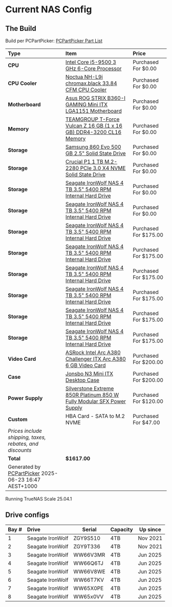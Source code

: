 # Current NAS Config

## The Build

Build per PCPartPicker:
[PCPartPicker Part List](https://au.pcpartpicker.com/list/8383np)

| Type                                                                             | Item                                                                                                                                                                                                      | Price                 |
| :------------------------------------------------------------------------------- | :-------------------------------------------------------------------------------------------------------------------------------------------------------------------------------------------------------- | :-------------------- |
| **CPU**                                                                          | [Intel Core i5-9500 3 GHz 6-Core Processor](https://au.pcpartpicker.com/product/rD4BD3/intel-core-i5-9500-3-ghz-6-core-processor-bx80684i59500)                                                           | Purchased For $0.00   |
| **CPU Cooler**                                                                   | [Noctua NH-L9i chromax.black 33.84 CFM CPU Cooler](https://au.pcpartpicker.com/product/vbLwrH/noctua-nh-l9i-chromaxblack-3384-cfm-cpu-cooler-nh-l9i-chromaxblack)                                         | Purchased For $0.00   |
| **Motherboard**                                                                  | [Asus ROG STRIX B360-I GAMING Mini ITX LGA1151 Motherboard](https://au.pcpartpicker.com/product/44BTwP/asus-rog-strix-b360-i-gaming-mini-itx-lga1151-motherboard-strix-b360-i-gaming)                     | Purchased For $0.00   |
| **Memory**                                                                       | [TEAMGROUP T-Force Vulcan Z 16 GB (1 x 16 GB) DDR4-3200 CL16 Memory](https://au.pcpartpicker.com/product/CxDJ7P/team-t-force-vulcan-z-16-gb-1-x-16-gb-ddr4-3200-memory-tlzrd416g3200hc16c01)              | Purchased For $0.00   |
| **Storage**                                                                      | [Samsung 860 Evo 500 GB 2.5" Solid State Drive](https://au.pcpartpicker.com/product/6yKcCJ/samsung-860-evo-500gb-25-solid-state-drive-mz-76e500bam)                                                       | Purchased For $0.00   |
| **Storage**                                                                      | [Crucial P1 1 TB M.2-2280 PCIe 3.0 X4 NVME Solid State Drive](https://au.pcpartpicker.com/product/pxKcCJ/crucial-p1-1tb-m2-2280-solid-state-drive-ct1000p1ssd8)                                           | Purchased For $0.00   |
| **Storage**                                                                      | [Seagate IronWolf NAS 4 TB 3.5" 5400 RPM Internal Hard Drive](https://au.pcpartpicker.com/product/6FQcCJ/seagate-ironwolf-nas-4-tb-35-5400-rpm-internal-hard-drive-st4000vn006)                           | Purchased For $0.00   |
| **Storage**                                                                      | [Seagate IronWolf NAS 4 TB 3.5" 5400 RPM Internal Hard Drive](https://au.pcpartpicker.com/product/6FQcCJ/seagate-ironwolf-nas-4-tb-35-5400-rpm-internal-hard-drive-st4000vn006)                           | Purchased For $0.00   |
| **Storage**                                                                      | [Seagate IronWolf NAS 4 TB 3.5" 5400 RPM Internal Hard Drive](https://au.pcpartpicker.com/product/6FQcCJ/seagate-ironwolf-nas-4-tb-35-5400-rpm-internal-hard-drive-st4000vn006)                           | Purchased For $175.00 |
| **Storage**                                                                      | [Seagate IronWolf NAS 4 TB 3.5" 5400 RPM Internal Hard Drive](https://au.pcpartpicker.com/product/6FQcCJ/seagate-ironwolf-nas-4-tb-35-5400-rpm-internal-hard-drive-st4000vn006)                           | Purchased For $175.00 |
| **Storage**                                                                      | [Seagate IronWolf NAS 4 TB 3.5" 5400 RPM Internal Hard Drive](https://au.pcpartpicker.com/product/6FQcCJ/seagate-ironwolf-nas-4-tb-35-5400-rpm-internal-hard-drive-st4000vn006)                           | Purchased For $175.00 |
| **Storage**                                                                      | [Seagate IronWolf NAS 4 TB 3.5" 5400 RPM Internal Hard Drive](https://au.pcpartpicker.com/product/6FQcCJ/seagate-ironwolf-nas-4-tb-35-5400-rpm-internal-hard-drive-st4000vn006)                           | Purchased For $175.00 |
| **Storage**                                                                      | [Seagate IronWolf NAS 4 TB 3.5" 5400 RPM Internal Hard Drive](https://au.pcpartpicker.com/product/6FQcCJ/seagate-ironwolf-nas-4-tb-35-5400-rpm-internal-hard-drive-st4000vn006)                           | Purchased For $175.00 |
| **Storage**                                                                      | [Seagate IronWolf NAS 4 TB 3.5" 5400 RPM Internal Hard Drive](https://au.pcpartpicker.com/product/6FQcCJ/seagate-ironwolf-nas-4-tb-35-5400-rpm-internal-hard-drive-st4000vn006)                           | Purchased For $175.00 |
| **Video Card**                                                                   | [ASRock Intel Arc A380 Challenger ITX Arc A380 6 GB Video Card](https://au.pcpartpicker.com/product/6zqPxr/asrock-intel-arc-a380-challenger-itx-arc-a380-6-gb-video-card-a380-cli-6go)                    | Purchased For $200.00 |
| **Case**                                                                         | [Jonsbo N3 Mini ITX Desktop Case](https://au.pcpartpicker.com/product/Rf26Mp/jonsbo-n3-mini-itx-desktop-case-n3)                                                                                          | Purchased For $200.00 |
| **Power Supply**                                                                 | [Silverstone Extreme 850R Platinum 850 W Fully Modular SFX Power Supply](https://au.pcpartpicker.com/product/rYPQzy/silverstone-extreme-850r-platinum-850-w-fully-modular-sfx-power-supply-sst-ex850r-pm) | Purchased For $120.00 |
| **Custom**                                                                       | HBA Card - SATA to M.2 NVME                                                                                                                                                                               | Purchased For $47.00  |
| _Prices include shipping, taxes, rebates, and discounts_                         |
| **Total**                                                                        | **$1617.00**                                                                                                                                                                                              |
| Generated by [PCPartPicker](https://pcpartpicker.com) 2025-06-23 16:47 AEST+1000 |

Running TrueNAS Scale 25.04.1

## Drive configs

| Bay # | Drive            | Serial   | Capacity | Up since |
| :---- | :--------------- | -------- | -------- | -------- |
| 1     | Seagate IronWolf | ZGY9S510 | 4TB      | Nov 2021 |
| 2     | Seagate IronWolf | ZGY9T336 | 4TB      | Nov 2021 |
| 3     | Seagate IronWolf | WW66V3MR | 4TB      | Jun 2025 |
| 4     | Seagate IronWolf | WW66Q6TJ | 4TB      | Jun 2025 |
| 5     | Seagate IronWolf | WW66V8WE | 4TB      | Jun 2025 |
| 6     | Seagate IronWolf | WW66T7KV | 4TB      | Jun 2025 |
| 7     | Seagate IronWolf | WW65X0PE | 4TB      | Jun 2025 |
| 8     | Seagate IronWolf | WW65x0VV | 4TB      | Jun 2025 |
